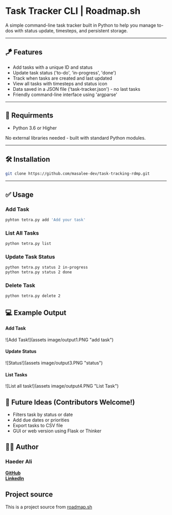 # Task Tracker CLI | Roadmap.sh
A simple command-line task tracker built in Python to help you manage to-dos with status update, timesteps, and 
persistent storage. 

---

## 🪁 Features
- Add tasks with a unique ID and status
- Update task status ('to-do', 'in-progress', 'done')
- Track when tasks are created and last updated
- View all tasks with timesteps and status icon
- Data saved in a JSON file ('task-tracker.json') - no last tasks
- Friendly command-line interface using 'argparse'

---

## 🔧 Requirments
- Python 3.6 or Higher

No external libraries needed - built with standard Python modules.

---

## 🛠 Installation
 ```bash
git clone https://github.com/masalee-dev/task-tracking-rdmp.git
 ```

---

## ✅ Usage

### Add Task
 ```bash
pyhton tetra.py add 'Add your task'
 ```

### List All Tasks
```bash
python tetra.py list
```

### Update Task Status
```bash
python tetra.py status 2 in-progress
python tetra.py status 2 done
```

### Delete Task
```bash
python tetra.py delete 2
```

## 💻 Example Output 

#### Add Task
![Add Task!](assets image/output1.PNG "add task")

#### Update Status
![Status!](assets image/output3.PNG "status")

#### List Tasks
![List all task!](assets image/output4.PNG "List Task")

## 🚀 Future Ideas (Contributors Welcome!)

- Filters task by status or date
- Add due dates or priorities
- Export tasks to CSV file
- GUI or web version using Flask or Thinker

## 🐱‍🚀 Author

### Haeder Ali

**[GitHub](https://github.com/Masalee-hub)**    
**[LinkedIn](https://www.linkedin.com/in/haederali/)**

## Project source
This is a project source from [roadmap.sh](https://roadmap.sh/projects/task-tracker)
